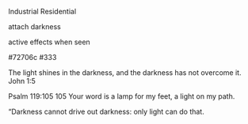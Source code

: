 Industrial
Residential

attach darkness

active
effects when seen

#72706c
#333

The light shines in the darkness, and the darkness has not overcome it.
John 1:5

Psalm 119:105
105 Your word is a lamp for my feet, a light on my path.

“Darkness cannot drive out darkness: only light can do that.